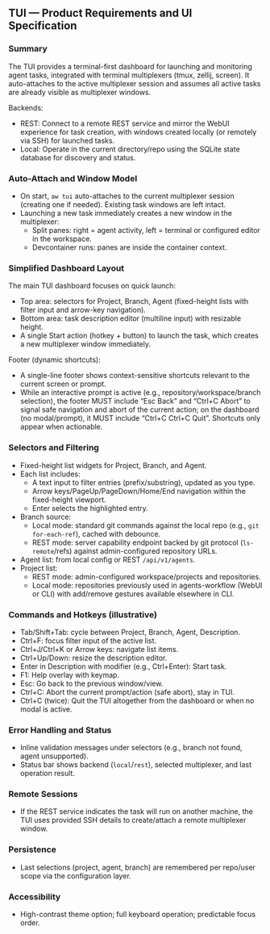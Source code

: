 ## TUI — Product Requirements and UI Specification

### Summary

The TUI provides a terminal-first dashboard for launching and monitoring agent tasks, integrated with terminal multiplexers (tmux, zellij, screen). It auto-attaches to the active multiplexer session and assumes all active tasks are already visible as multiplexer windows.

Backends:

- REST: Connect to a remote REST service and mirror the WebUI experience for task creation, with windows created locally (or remotely via SSH) for launched tasks.
- Local: Operate in the current directory/repo using the SQLite state database for discovery and status.

### Auto-Attach and Window Model

- On start, `aw tui` auto-attaches to the current multiplexer session (creating one if needed). Existing task windows are left intact.
- Launching a new task immediately creates a new window in the multiplexer:
  - Split panes: right = agent activity, left = terminal or configured editor in the workspace.
  - Devcontainer runs: panes are inside the container context.

### Simplified Dashboard Layout

The main TUI dashboard focuses on quick launch:

- Top area: selectors for Project, Branch, Agent (fixed-height lists with filter input and arrow-key navigation).
- Bottom area: task description editor (multiline input) with resizable height.
- A single Start action (hotkey + button) to launch the task, which creates a new multiplexer window immediately.

Footer (dynamic shortcuts):

- A single-line footer shows context-sensitive shortcuts relevant to the current screen or prompt.
- While an interactive prompt is active (e.g., repository/workspace/branch selection), the footer MUST include “Esc Back” and “Ctrl+C Abort” to signal safe navigation and abort of the current action; on the dashboard (no modal/prompt), it MUST include “Ctrl+C Ctrl+C Quit”. Shortcuts only appear when actionable.

### Selectors and Filtering

- Fixed-height list widgets for Project, Branch, and Agent.
- Each list includes:
  - A text input to filter entries (prefix/substring), updated as you type.
  - Arrow keys/PageUp/PageDown/Home/End navigation within the fixed-height viewport.
  - Enter selects the highlighted entry.
- Branch source:
  - Local mode: standard git commands against the local repo (e.g., `git for-each-ref`), cached with debounce.
  - REST mode: server capability endpoint backed by git protocol (`ls-remote`/refs) against admin-configured repository URLs.
- Agent list: from local config or REST `/api/v1/agents`.
- Project list:
  - REST mode: admin-configured workspace/projects and repositories.
  - Local mode: repositories previously used in agents-workflow (WebUI or CLI) with add/remove gestures available elsewhere in CLI.

### Commands and Hotkeys (illustrative)

- Tab/Shift+Tab: cycle between Project, Branch, Agent, Description.
- Ctrl+F: focus filter input of the active list.
- Ctrl+J/Ctrl+K or Arrow keys: navigate list items.
- Ctrl+Up/Down: resize the description editor.
- Enter in Description with modifier (e.g., Ctrl+Enter): Start task.
- F1: Help overlay with keymap.
- Esc: Go back to the previous window/view.
- Ctrl+C: Abort the current prompt/action (safe abort), stay in TUI.
- Ctrl+C (twice): Quit the TUI altogether from the dashboard or when no modal is active.

### Error Handling and Status

- Inline validation messages under selectors (e.g., branch not found, agent unsupported).
- Status bar shows backend (`local`/`rest`), selected multiplexer, and last operation result.

### Remote Sessions

- If the REST service indicates the task will run on another machine, the TUI uses provided SSH details to create/attach a remote multiplexer window.

### Persistence

- Last selections (project, agent, branch) are remembered per repo/user scope via the configuration layer.

### Accessibility

- High-contrast theme option; full keyboard operation; predictable focus order.
